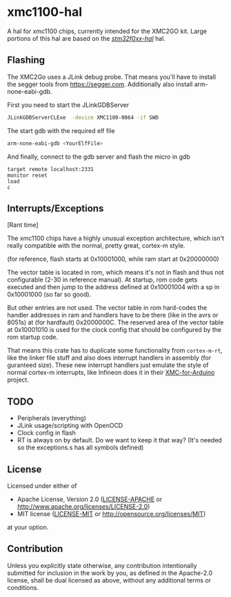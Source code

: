# xmc1100-hal

A hal for xmc1100 chips, currently intended for the XMC2GO kit. Large portions
of this hal are based on the
[_stm32f0xx-hal_](https://github.com/stm32-rs/stm32f0xx-hal) hal.

## Flashing

The XMC2Go uses a JLink debug probe. That means you'll have to install the
segger tools from https://segger.com. Additionally also install arm-none-eabi-gdb.

First you need to start the JLinkGDBServer

``` sh
JLinkGDBServerCLExe  -device XMC1100-0064 -if SWD
```

The start gdb with the required elf file

``` sh
arm-none-eabi-gdb <YourElfFile>
```

And finally, connect to the gdb server and flash the micro in gdb

``` gdb
target remote localhost:2331
monitor reset
load
c
```

## Interrupts/Exceptions
[Rant time]

The xmc1100 chips have a highly unusual exception architecture, which isn't really
compatible with the normal, pretty great, cortex-m style.

(for reference, flash starts at 0x10001000, while ram start at 0x20000000)

The vector table is located in rom, which means it's not in flash and thus not
configurable (2-30 in reference manual). At startup, rom code gets executed and
then jump to the address defined at 0x10001004 with a sp in 0x10001000 (so far
so good).

But other entries are not used. The vector table in rom hard-codes the handler
addresses in ram and handlers have to be there (like in the avrs or 8051s) at
(for hardfault) 0x2000000C. The reserved area of the vector table at 0x10001010
is used for the clock config that should be configured by the rom startup code.

That means this crate has to duplicate some functionality from `cortex-m-rt`,
like the linker file stuff and also does interrupt handlers in assembly (for
guranteed size). These new interrupt handlers just emulate the style of normal
cortex-m interrupts, like Infineon does it in their
[XMC-for-Arduino](https://github.com/Infineon/XMC-for-Arduino/) project.

## TODO
- Peripherals (everything)
- JLink usage/scripting with OpenOCD
- Clock config in flash
- RT is always on by default. Do we want to keep it that way?
  (It's needed so the exceptions.s has all symbols defined)

## License

Licensed under either of

- Apache License, Version 2.0 ([LICENSE-APACHE](LICENSE-APACHE) or http://www.apache.org/licenses/LICENSE-2.0)
- MIT license ([LICENSE-MIT](LICENSE-MIT) or http://opensource.org/licenses/MIT)

at your option.

## Contribution

Unless you explicitly state otherwise, any contribution intentionally submitted
for inclusion in the work by you, as defined in the Apache-2.0 license, shall be
dual licensed as above, without any additional terms or conditions.
